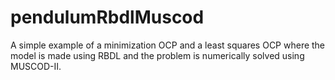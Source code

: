# pendulumRbdlMuscod
A simple example of a minimization OCP and a least squares OCP where the model is made using RBDL and the problem is numerically solved using MUSCOD-II.
